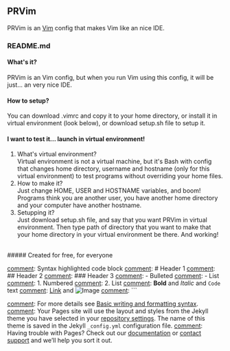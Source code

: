 ## PRVim
PRVim is an [Vim](https://vim.org) config that makes Vim like an nice IDE.
<br>
### README.md
#### What's it?
PRVim is an Vim config, but when you run Vim using this config, it will be just... an very nice IDE.
#### How to setup?
You can download .vimrc and copy it to your home directory, or install it in virtual environment (look below), or download setup.sh file to setup it.
#### I want to test it... launch in virtual environment!
1. What's virtual environment?<br>
Virtual environment is not a virtual machine, but it's Bash with config that changes home directory, username and hostname (only for this virtual environment) to test programs without overriding your home files.<br>
2. How to make it?<br>
Just change HOME, USER and HOSTNAME variables, and boom! Programs think you are another user, you have another home directory and your computer have another hostname.<br>
3. Setupping it?<br>
Just download setup.sh file, and say that you want PRVim in virtual environment. Then type path of directory that you want to make that your home directory in your virtual environment be there. And working!
<br>
##### Created for free, for everyone

[comment]: ```markdown
[comment]: Syntax highlighted code block
[comment]: # Header 1
[comment]: ## Header 2
[comment]: ### Header 3
[comment]: - Bulleted
[comment]: - List
[comment]: 1. Numbered
[comment]: 2. List
[comment]: **Bold** and _Italic_ and `Code` text
[comment]: [Link](url) and ![Image](src)
[comment]: ```

[comment]: For more details see [Basic writing and formatting syntax](https://docs.github.com/en/github/writing-on-github/getting-started-with-writing-and-formatting-on-github/basic-writing-and-formatting-syntax).
[comment]: Your Pages site will use the layout and styles from the Jekyll theme you have selected in your [repository settings](https://github.com/Olafcio1/PRVim/settings/pages). The name of this theme is saved in the Jekyll `_config.yml` configuration file.
[comment]: Having trouble with Pages? Check out our [documentation](https://docs.github.com/categories/github-pages-basics/) or [contact support](https://support.github.com/contact) and we’ll help you sort it out.
